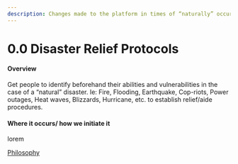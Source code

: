 ```yaml
---
description: Changes made to the platform in times of “naturally” occurring disasters
---
```


# 0.0 Disaster Relief Protocols

#### Overview

Get people to identify beforehand their abilities and vulnerabilities in the case of a “natural” disaster. Ie: Fire, Flooding, Earthquake, Cop-riots, Power outages, Heat waves, Blizzards, Hurricane, etc. to establish relief/aide procedures.

#### Where it occurs/ how we initiate it

lorem

[Philosophy](../../white-paper/1.0-evr-team/0.9-disaster-relief-protocols.md)
